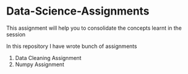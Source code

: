 # Data-Science-Assignments
This assignment will help you to consolidate the concepts learnt in the session

In this repository I have wrote bunch of assignments 
1. Data Cleaning Assignment
2. Numpy Assignment
